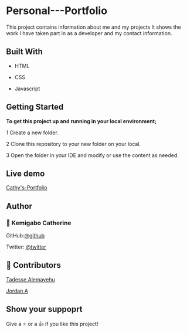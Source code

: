 # Personal---Portfolio

This project contains information about me and my projects It shows the work I have taken part in as a developer and my contact information.

## Built With

* HTML

* CSS

* Javascript

## Getting Started

**To get this project up and running in your local environment;**

1 Create a new folder.

2 Clone this repository to your new folder on your local.

3 Open the  folder in your IDE and modify or use the content as needed.

## Live demo

[Cathy's-Portfolio](https://kemigabocatherine.github.io/Personal---Portfolio/)

## Author

### :bust_in_silhouette: Kemigabo Catherine

GitHub:[@github](https://github.com/kemigabocatherine)

Twitter: [@twitter](https://twitter.com/catherinek205)

## :bust_in_silhouette: Contributors

[Tadesse Alemayehu](https://github.com/Tadesse-Alemayehu)

[Jordan A](https://github.com/Jord4N-AC)

## Show your suppoprt

Give a :star: or a :+1: if you like this project!

